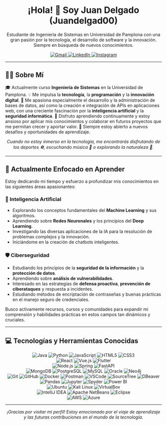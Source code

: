 <h1 align="center">¡Hola! 👋 Soy Juan Delgado (Juandelgad00)</h1>

<p align="center">
  Estudiante de Ingeniería de Sistemas en Universidad de Pamplona con una gran pasión por la tecnología, el desarrollo de software y la innovación. Siempre en búsqueda de nuevos conocimientos.
</p>

<p align="center">
  <!-- IMPORTANTE: Reemplaza con tus enlaces reales -->
  <a href="mailto:juan.delgado9807@gmail.com" target="_blank">
    <img src="https://img.shields.io/badge/Gmail-D14836?style=for-the-badge&logo=gmail&logoColor=white" alt="Gmail"/>
  </a>
  <a href="https://www.linkedin.com/in/tu-usuario-linkedin/" target="_blank">
    <img src="https://img.shields.io/badge/LinkedIn-0077B5?style=for-the-badge&logo=linkedin&logoColor=white" alt="LinkedIn"/>
  </a>
  <a href="https://www.instagram.com/juandelgad00" target="_blank">
    <img src="https://img.shields.io/badge/Instagram-E4405F?style=for-the-badge&logo=instagram&logoColor=white" alt="Instagram"/>
  </a>
</p>

---

## 👨‍💻 Sobre Mí

🎓 Actualmente curso **Ingeniería de Sistemas** en la Universidad de Pamplona.
💡 Me impulsa la **tecnología**, la **programación** y la **innovación digital**.
🚀 Me apasiona especialmente el desarrollo y la administración de bases de datos, así como la creación e integración de APIs en aplicaciones web, con una creciente fascinación por la **inteligencia artificial** y la **seguridad informática**.
🤝 Disfruto aprendiendo continuamente y estoy ansioso por aplicar mis conocimientos y colaborar en futuros proyectos que me permitan crecer y aportar valor.
🌱 Siempre estoy abierto a nuevos desafíos y oportunidades de aprendizaje.

<!-- Opcional: Intereses personales de forma más concisa -->
<p align="center">
  <em>Cuando no estoy inmerso en la tecnología, me encontrarás disfrutando de los deportes ⚽, escuchando música 🎵 o explorando la naturaleza 🌲.</em>
</p>

---

## 🌱 Actualmente Enfocado en Aprender

Estoy dedicando mi tiempo y esfuerzo a profundizar mis conocimientos en las siguientes áreas apasionantes:

### 🤖 Inteligencia Artificial
*   Explorando los conceptos fundamentales del **Machine Learning** y sus algoritmos.
*   Aprendiendo sobre **Redes Neuronales** y los principios del **Deep Learning**.
*   Investigando las diversas aplicaciones de la IA para la resolución de problemas complejos y la innovación.
*   Iniciándome en la creación de chatbots inteligentes.
### 🛡️ Ciberseguridad
*   Estudiando los principios de la **seguridad de la información** y la **protección de datos**.
*   Aprendiendo sobre **análisis de vulnerabilidades**.
*   Interesado en las estrategias de **defensa proactiva**, **prevención de ciberataques** y respuesta a incidentes.
*   Estudiando métodos de encriptación de contraseñas y buenas prácticas en el manejo seguro de credenciales.
  
Busco activamente recursos, cursos y comunidades para expandir mi comprensión y habilidades prácticas en estos campos tan dinámicos y cruciales.

---

## 💻 Tecnologías y Herramientas Conocidas

<p align="center">
  <!-- Lenguajes de Programación -->
  <img src="https://img.shields.io/badge/Java-000?style=for-the-badge&logo=openjdk&logoColor=white" alt="Java"/>
  <img src="https://img.shields.io/badge/Python-000?style=for-the-badge&logo=Python&logoColor=white" alt="Python"/>
  <img src="https://img.shields.io/badge/JavaScript-000?style=for-the-badge&logo=JavaScript&logoColor=black" alt="JavaScript"/>
  <img src="https://img.shields.io/badge/HTML5-000?style=for-the-badge&logo=html5&logoColor=white" alt="HTML5"/>
  <img src="https://img.shields.io/badge/CSS3-000?style=for-the-badge&logo=css3&logoColor=white" alt="CSS3"/>
  <br/>

  <!-- Desarrollo Frontend -->
  <img src="https://img.shields.io/badge/React-000?style=for-the-badge&logo=React&logoColor=white" alt="React"/>
  <img src="https://img.shields.io/badge/Vue.js-000?style=for-the-badge&logo=Vue.js&logoColor=white" alt="Vue.js"/>
  <img src="https://img.shields.io/badge/Flutter-000?style=for-the-badge&logo=Flutter&logoColor=white" alt="Flutter"/>
  <br/>

  <!-- Desarrollo Backend -->
  <img src="https://img.shields.io/badge/Node.js-000?style=for-the-badge&logo=Node.js&logoColor=white" alt="Node.js"/>
  <img src="https://img.shields.io/badge/Spring-000?style=for-the-badge&logo=Spring&logoColor=white" alt="Spring"/>
  <img src="https://img.shields.io/badge/FastAPI-000?style=for-the-badge&logo=FastAPI&logoColor=white" alt="FastAPI"/>
  <br/>

  <!-- Bases de Datos -->
  <img src="https://img.shields.io/badge/MongoDB-000?style=for-the-badge&logo=MongoDB&logoColor=white" alt="MongoDB"/>
  <img src="https://img.shields.io/badge/PostgreSQL-000?style=for-the-badge&logo=PostgreSQL&logoColor=white" alt="PostgreSQL"/>
  <img src="https://img.shields.io/badge/MySQL-000?style=for-the-badge&logo=MySQL&logoColor=white" alt="MySQL"/>
  <img src="https://img.shields.io/badge/Oracle-000?style=for-the-badge&logo=Oracle&logoColor=white" alt="Oracle"/>
  <img src="https://img.shields.io/badge/Neo4j-000?style=for-the-badge&logo=Neo4j&logoColor=white" alt="Neo4j"/>
  <br/>

  <!-- Herramientas de Desarrollo y DevOps -->
  <img src="https://img.shields.io/badge/Git-000?style=for-the-badge&logo=git&logoColor=white" alt="Git"/>
  <img src="https://img.shields.io/badge/GitHub-000?style=for-the-badge&logo=github&logoColor=white" alt="GitHub"/>
  <img src="https://img.shields.io/badge/Docker-000?style=for-the-badge&logo=docker&logoColor=white" alt="Docker"/>
  <img src="https://img.shields.io/badge/Postman-000?style=for-the-badge&logo=postman&logoColor=white" alt="Postman"/>
  <img src="https://img.shields.io/badge/VSCode-000?style=for-the-badge&logo=visual-studio-code&logoColor=white" alt="VSCode"/>
  <img src="https://img.shields.io/badge/Sourcetree-000?style=for-the-badge&logo=sourcetree&logoColor=white" alt="SourceTree"/>
  <img src="https://img.shields.io/badge/DBeaver-000?style=for-the-badge&logo=dbeaver&logoColor=white" alt="DBeaver"/>
  <br/>

  <!-- Data Science y Análisis (Relevante para IA) -->
  <img src="https://img.shields.io/badge/Pandas-000?style=for-the-badge&logo=pandas&logoColor=white" alt="Pandas"/>
  <img src="https://img.shields.io/badge/Jupyter-000?style=for-the-badge&logo=Jupyter&logoColor=white" alt="Jupyter"/>
  <img src="https://img.shields.io/badge/Spyder-000?style=for-the-badge&logo=Spyder&logoColor=white" alt="Spyder"/>
  <img src="https://img.shields.io/badge/PowerBI-000?style=for-the-badge&logo=powerbi&logoColor=white" alt="Power BI"/>
  <br/>

  <!-- Sistemas Operativos y Virtualización (Relevante para Ciberseguridad y desarrollo) -->
  <img src="https://img.shields.io/badge/Ubuntu-000?style=for-the-badge&logo=Ubuntu&logoColor=white" alt="Ubuntu"/>
  <img src="https://img.shields.io/badge/Kali_Linux-000?style=for-the-badge&logo=Kali-Linux&logoColor=white" alt="Kali Linux"/>
  <img src="https://img.shields.io/badge/VirtualBox-000?style=for-the-badge&logo=VirtualBox&logoColor=white" alt="VirtualBox"/>
  <br/>

  <!-- IDEs -->
  <img src="https://img.shields.io/badge/IntelliJ_IDEA-000?style=for-the-badge&logo=IntelliJ-IDEA&logoColor=white" alt="IntelliJ IDEA"/>
  <img src="https://img.shields.io/badge/Apache_NetBeans-000?style=for-the-badge&logo=Apache-NetBeans-IDE&logoColor=white" alt="Apache NetBeans"/>
  <img src="https://img.shields.io/badge/Eclipse-000?style=for-the-badge&logo=Eclipse&logoColor=white" alt="Eclipse"/>
  <br/>

  <!-- Servicios en la Nube -->
  <img src="https://img.shields.io/badge/AWS-000?style=for-the-badge&logo=Amazon-AWS&logoColor=white" alt="AWS"/>
  <img src="https://img.shields.io/badge/Azure-000?style=for-the-badge&logo=Microsoft-Azure&logoColor=white" alt="Azure"/>
</p>

---

<p align="center">
  <em>¡Gracias por visitar mi perfil! Estoy emocionado por el viaje de aprendizaje y las futuras contribuciones en el mundo de la tecnología.</em>
</p>
